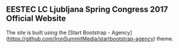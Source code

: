 ## EESTEC LC Ljubljana Spring Congress 2017 Official Website


The site is built using the [Start Bootstrap - Agency] (https://github.com/IronSummitMedia/startbootstrap-agency) theme.
